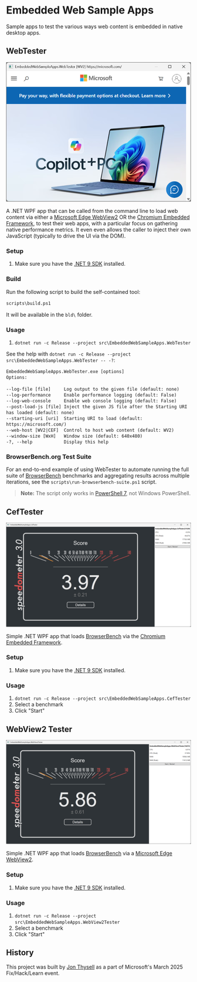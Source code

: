 # Embedded Web Sample Apps

Sample apps to test the various ways web content is embedded in native desktop apps.

## WebTester

![Web Tester Screenshot](./screenshots/WebTester.png)

A .NET WPF app that can be called from the command line to load web content via either a [Microsoft Edge WebView2](https://developer.microsoft.com/en-us/microsoft-edge/webview2/) OR the [Chromium Embedded Framework](https://bitbucket.org/chromiumembedded/cef/src), to test their web apps, with a particular focus on gathering native performance metrics. It even even allows the caller to inject their own JavaScript (typically to drive the UI via the DOM).

### Setup
1. Make sure you have the [.NET 9 SDK](https://dotnet.microsoft.com/en-us/download/dotnet/9.0) installed.

### Build

Run the following script to build the self-contained tool:

```ps
scripts\build.ps1
```

It will be available in the `bld\` folder.

### Usage
1. `dotnet run -c Release --project src\EmbeddedWebSampleApps.WebTester`


See the help with `dotnet run -c Release --project src\EmbeddedWebSampleApps.WebTester -- -?`:

```
EmbeddedWebSampleApps.WebTester.exe [options]
Options:

--log-file [file]     Log output to the given file (default: none)
--log-performance     Enable performance logging (default: False)
--log-web-console     Enable web console logging (default: False)
--post-load-js [file] Inject the given JS file after the Starting URI has loaded (default: none)
--starting-uri [uri]  Starting URI to load (default: https://microsoft.com/)
--web-host [WV2|CEF]  Control to host web content (default: WV2)
--window-size [WxH]   Window size (default: 640x480)
-?, --help            Display this help
```

### BrowserBench.org Test Suite
For an end-to-end example of using WebTester to automate running the full suite of [BrowserBench](https://browserbench.org/) benchmarks and aggregating results across multiple iterations, see the `scripts\run-browserbench-suite.ps1` script.

> **Note:** The script only works in [PowerShell 7](https://learn.microsoft.com/en-us/powershell/), not Windows PowerShell.


## CefTester

![CEF Tester Screenshot](./screenshots/CefTester.png)

Simple .NET WPF app that loads [BrowserBench](https://browserbench.org/) via the [Chromium Embedded Framework](https://bitbucket.org/chromiumembedded/cef/src).

### Setup
1. Make sure you have the [.NET 9 SDK](https://dotnet.microsoft.com/en-us/download/dotnet/9.0) installed.

### Usage
1. `dotnet run -c Release --project src\EmbeddedWebSampleApps.CefTester`
2. Select a benchmark
3. Click "Start"

## WebView2 Tester

![WebView2 Tester Screenshot](./screenshots/WebView2Tester.png)

Simple .NET WPF app that loads [BrowserBench](https://browserbench.org/) via a [Microsoft Edge WebView2](https://developer.microsoft.com/en-us/microsoft-edge/webview2/).

### Setup
1. Make sure you have the [.NET 9 SDK](https://dotnet.microsoft.com/en-us/download/dotnet/9.0) installed.

### Usage
1. `dotnet run -c Release --project src\EmbeddedWebSampleApps.WebView2Tester`
2. Select a benchmark
3. Click "Start"

## History

This project was built by [Jon Thysell](mailto://jthysell@microsoft.com) as a part of Microsoft's March 2025 Fix/Hack/Learn event.
